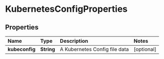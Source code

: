 # KubernetesConfigProperties

## Properties

| Name | Type | Description | Notes |
| :--- | :--- | :--- | :--- |
| **kubeconfig** | **String** | A Kubernetes Config file data | \[optional\] |

